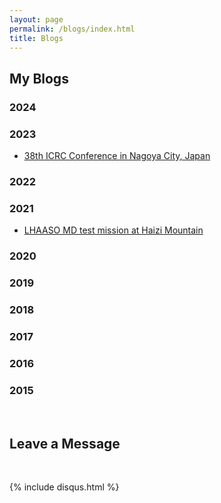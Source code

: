 ```yaml
---
layout: page
permalink: /blogs/index.html
title: Blogs
---
```

## My Blogs

### 2024


### 2023

- [38th ICRC Conference in Nagoya City, Japan](https://easel7.github.io/blogs/ICRC2023)

### 2022

### 2021

- [LHAASO MD test mission at Haizi Mountain](https://easel7.github.io/blogs/HaiziMount)

### 2020

### 2019

### 2018

### 2017

### 2016

### 2015

<br>

## Leave a Message

<br>

{% include disqus.html %}

<br>
